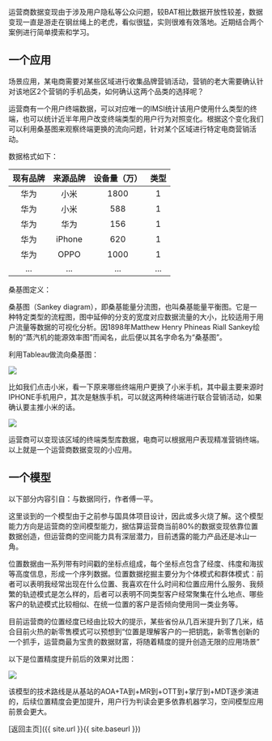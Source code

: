运营商数据变现由于涉及用户隐私等公众问题，较BAT相比数据开放性较差，数据变现一直是游走在钢丝绳上的老虎，看似很猛，实则很难有效落地。近期结合两个案例进行简单摸索和学习。



## 一个应用

 场景应用，某电商需要对某些区域进行收集品牌营销活动，营销的老大需要确认针对该地区2个营销的手机品类，如何确认这两个品类的选择呢？

运营商有一个用户终端数据，可以对应唯一的IMSI统计该用户使用什么类型的终端，也可以统计近半年用户改变终端类型的用户行为对照变化。根据这个变化我们可以利用桑基图来观察终端更换的流向问题，针对某个区域进行特定电商营销活动。

数据格式如下：

| 现有品牌 |  来源品牌  | 设备量（万） |  类型  |
| :--: | :----: | :----: | :--: |
|  华为  |   小米   |  1800  |  1   |
|  华为  |   小米   |  588   |  1   |
|  华为  |   华为   |  156   |  1   |
|  华为  | iPhone |  620   |  1   |
|  华为  |  OPPO  |  1000  |  1   |
| ...  |  ...   |  ...   | ...  |



桑基图定义：

桑基图（Sankey diagram），即桑基能量分流图，也叫桑基能量平衡图。它是一种特定类型的流程图，图中延伸的分支的宽度对应数据流量的大小，比较适用于用户流量等数据的可视化分析。因1898年Matthew Henry Phineas Riall Sankey绘制的“蒸汽机的能源效率图”而闻名，此后便以其名字命名为“桑基图”。

利用Tableau做流向桑基图：

![](http://p0bseao56.bkt.clouddn.com/%E6%A1%91%E5%9F%BA%E5%9B%BE.jpg)



比如我们点击小米，看一下原来哪些终端用户更换了小米手机，其中最主要来源时IPHONE手机用户，其次是魅族手机，可以就这两种终端进行联合营销活动，如果确认要主推小米的话。

![](http://p0bseao56.bkt.clouddn.com/%E5%B0%8F%E7%B1%B3.jpg)



运营商可以变现该区域的终端类型库数据，电商可以根据用户表现精准营销终端。以上就是一个运营商数据变现的小应用。



## 一个模型



以下部分内容引自：与数据同行，作者傅一平。

这里谈到的一个模型由于之前参与国具体项目设计，因此或多火烧了解。这个模型能力方向是运营商的空间模型能力，据估算运营商当前80%的数据变现依靠位置数据创造，但运营商的空间能力具有深层潜力，目前透露的能力产品还是冰山一角。

位置数据由一系列带有时间戳的坐标点组成，每个坐标点包含了经度、纬度和海拔等高度信息，形成一个序列数据。位置数据挖掘主要分为个体模式和群体模式：前者可以表明我经常出现在什么位置、我喜欢在什么时间和位置应用什么服务、我频繁的轨迹模式是怎么样的，后者可以表明不同类型客户经常聚集在什么地点、哪些客户的轨迹模式比较相似、在统一位置的客户是否倾向使用同一类业务等。

目前运营商的位置经度已经由比较大的提示，某些省份从几百米提升到了几米，结合目前火热的新零售模式可以预想到“位置是理解客户的一把钥匙，新零售创新的一个抓手，运营商最为宝贵的数据财富，将随着精度的提升创造无限的应用场景”

以下是位置精度提升前后的效果对比图：

![](http://p0bseao56.bkt.clouddn.com/%E4%BD%8D%E7%BD%AE%E7%B2%BE%E5%BA%A6%E5%89%8D%E5%90%8E%E5%AF%B9%E6%AF%94.jpg)

该模型的技术路线是从基站的AOA+TA到+MR到+OTT到+掌厅到+MDT逐步演进的，后续位置精度会更加提升，用户行为判读会更多依靠机器学习，空间模型应用前景会更大。



[返回主页]({{ site.url }}{{ site.baseurl }})